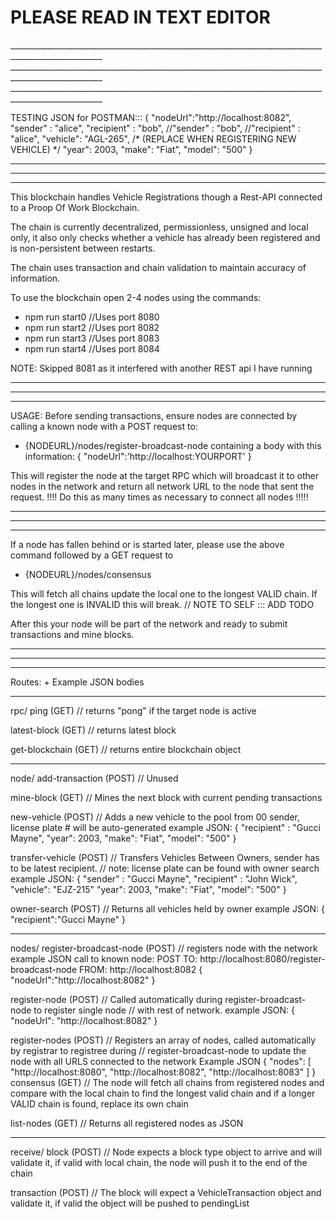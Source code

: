 <h1>PLEASE READ IN TEXT EDITOR</h1>
_____________________________________________________________________________________________________
_____________________________________________________________________________________________________
_____________________________________________________________________________________________________

TESTING JSON for POSTMAN:::
{
    "nodeUrl":"http://localhost:8082",
    "sender" : "alice",
    "recipient" : "bob",
    //"sender" : "bob",
    //"recipient" : "alice",
    "vehicle": "AGL-265", /* (REPLACE WHEN REGISTERING NEW VEHICLE) */
    "year": 2003,
    "make": "Fiat",
    "model": "500"
}
_____________________________________________________________________________________________________
_____________________________________________________________________________________________________
_____________________________________________________________________________________________________


This blockchain handles Vehicle Registrations though a Rest-API connected to a Proop Of Work Blockchain. 

The chain is currently decentralized, permissionless, unsigned and local only, it also only checks whether a vehicle has already been registered and is non-persistent between restarts. 

The chain uses transaction and chain validation to maintain accuracy of information. 

To use the blockchain open 2-4 nodes using the commands:
 - npm run start0 //Uses port 8080
 - npm run start2 //Uses port 8082
 - npm run start3 //Uses port 8083
 - npm run start4 //Uses port 8084

NOTE: Skipped 8081 as it interfered with another REST api I have running
_____________________________________________________________________________________________________
_____________________________________________________________________________________________________
_____________________________________________________________________________________________________

USAGE: 
Before sending transactions, ensure nodes are connected by calling a known node with a POST request to:

 - {NODEURL}/nodes/register-broadcast-node
 containing a body with this information:
 {
  "nodeUrl":'http://localhost:YOURPORT'
 }

This will register the node at the target RPC which will broadcast it to other nodes in the network and return all network URL to the node that sent the request.
!!!!  Do this as many times as necessary to connect all nodes !!!!!
_____________________________________________________________________________________________________
_____________________________________________________________________________________________________
_____________________________________________________________________________________________________

If a node has fallen behind or is started later, please use the above command followed by a GET request to
 - {NODEURL}/nodes/consensus

This will fetch all chains update the local one to the longest VALID chain. If the longest one is INVALID this will break. // NOTE TO SELF ::: ADD TODO

After this your node will be part of the network and ready to submit transactions and mine blocks.

_____________________________________________________________________________________________________
_____________________________________________________________________________________________________
_____________________________________________________________________________________________________

Routes:  + Example JSON bodies
_____________________________________________________________________________________________________

rpc/
  ping (GET) 
  // returns "pong" if the target node is active

  latest-block (GET)
  // returns latest block

  get-blockchain (GET)
  // returns entire blockchain object
_____________________________________________________________________________________________________

node/
  add-transaction (POST)
  // Unused

  mine-block (GET)
  // Mines the next block with current pending transactions

  new-vehicle (POST)
  // Adds a new vehicle to the pool from 00 sender, license plate # will be auto-generated
  example JSON:
  {
    "recipient" : "Gucci Mayne",
    "year": 2003,
    "make": "Fiat",
    "model": "500"
  }

  transfer-vehicle (POST)
  // Transfers Vehicles Between Owners, sender has to be latest recipient.
  // note: license plate can be found with owner search
  example JSON:
  {
    "sender" : "Gucci Mayne",
    "recipient" : "John Wick",
    "vehicle": "EJZ-215" 
    "year": 2003,
    "make": "Fiat",
    "model": "500"
  }

  owner-search (POST)
  // Returns all vehicles held by owner
  example JSON:
  {
    "recipient":"Gucci Mayne"
  }
_____________________________________________________________________________________________________

nodes/ 
  register-broadcast-node (POST)
  // registers node with the network
  example JSON call to known node:
  POST TO: http://localhost:8080/register-broadcast-node FROM: http://localhost:8082
  {
    "nodeUrl":"http://localhost:8082"
  }
  
  register-node (POST)
  // Called automatically during register-broadcast-node to register single node 
  // with rest of network.
  example JSON: 
  {
    "nodeUrl": "http://localhost:8082"
  }

  register-nodes (POST)
  // Registers an array of nodes, called automatically by registrar to registree during
  // register-broadcast-node to update the node with all URLS connected to the network
  Example JSON
  {
    "nodes": [
      "http://localhost:8080",
      "http://localhost:8082",
      "http://localhost:8083"
    ]
  }
  consensus (GET)
  // The node will fetch all chains from registered nodes and compare with the local chain to
     find the longest valid chain and if a longer VALID chain is found, replace its own chain

  list-nodes (GET)
  // Returns all registered nodes as JSON
_____________________________________________________________________________________________________

receive/
  block (POST)
  // Node expects a block type object to arrive and will validate it, if valid with local chain,
     the node will push it to the end of the chain

  transaction (POST)
  // The block will expect a VehicleTransaction object and validate it, if valid the object will be pushed to pendingList
